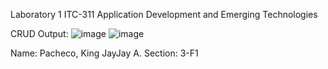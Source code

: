 Laboratory 1 ITC-311
Application Development and Emerging Technologies

CRUD Output:
![image](https://github.com/K1ngJJ/Lab1_Crud/assets/144676325/1f19cf34-ff16-4469-92db-3cbf1267fdd1)
![image](https://github.com/K1ngJJ/Lab1_Crud/assets/144676325/7c3f8300-44e4-478a-9a24-d10ed130a5d0)

Name: Pacheco, King JayJay A.
Section: 3-F1

